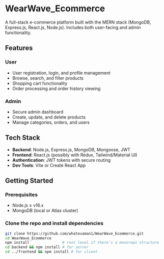 # WearWave_Ecommerce

A full-stack e-commerce platform built with the MERN stack (MongoDB, Express.js, React.js, Node.js). Includes both user-facing and admin functionality.

##  Features

### User
- User registration, login, and profile management
- Browse, search, and filter products
- Shopping cart functionality
- Order processing and order history viewing

### Admin
- Secure admin dashboard
- Create, update, and delete products
- Manage categories, orders, and users

##  Tech Stack
- **Backend**: Node.js, Express.js, MongoDB, Mongoose, JWT
- **Frontend**: React.js (possibly with Redux, Tailwind/Material UI)
- **Authentication**: JWT tokens with secure routing
- **Dev Tools**: Vite or Create React App

##  Getting Started

### Prerequisites
- Node.js ≥ v16.x
- MongoDB (local or Atlas cluster)

### Clone the repo and install dependencies
```bash
git clone https://github.com/whatevaman1/WearWave_Ecommerce.git
cd WearWave_Ecommerce
npm install               # root level if there’s a monorepo structure
cd backend && npm install # for server
cd ../frontend && npm install # for client

